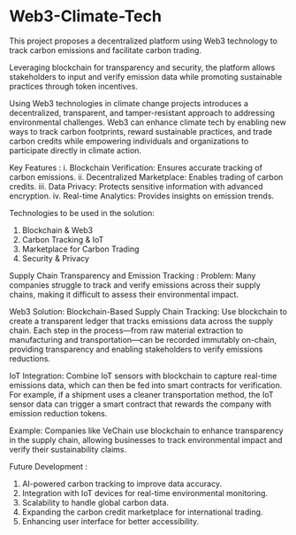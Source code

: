 # Web3-Climate-Tech

This project proposes a decentralized platform using Web3 technology to track carbon emissions and facilitate carbon trading. 

Leveraging blockchain for transparency and security, the platform allows stakeholders to input and verify emission data while promoting sustainable practices through token incentives.

Using Web3 technologies in climate change projects introduces a decentralized, transparent, and tamper-resistant approach to addressing environmental challenges. Web3 can enhance climate tech by enabling new ways to track carbon footprints, reward sustainable practices, and trade carbon credits while empowering individuals and organizations to participate directly in climate action.

Key Features :
              i.   Blockchain Verification: Ensures accurate tracking of carbon emissions.
             ii.   Decentralized Marketplace: Enables trading of carbon credits.
            iii.   Data Privacy: Protects sensitive information with advanced encryption.
             iv.   Real-time Analytics: Provides insights on emission trends.

Technologies to be used in the solution:
1. Blockchain & Web3
2. Carbon Tracking & IoT
3. Marketplace for Carbon Trading
4. Security & Privacy

Supply Chain Transparency and Emission Tracking :
Problem: Many companies struggle to track and verify emissions across their supply chains, making it difficult to assess their environmental impact.

Web3 Solution:
Blockchain-Based Supply Chain Tracking: Use blockchain to create a transparent ledger that tracks emissions data across the supply chain. Each step in the process—from raw material extraction to manufacturing and transportation—can be recorded immutably on-chain, providing transparency and enabling stakeholders to verify emissions reductions.

IoT Integration: Combine IoT sensors with blockchain to capture real-time emissions data, which can then be fed into smart contracts for verification. For example, if a shipment uses a cleaner transportation method, the IoT sensor data can trigger a smart contract that rewards the company with emission reduction tokens.

Example: Companies like VeChain use blockchain to enhance transparency in the supply chain, allowing businesses to track environmental impact and verify their sustainability claims.

Future Development :
1. AI-powered carbon tracking to improve data accuracy.
2. Integration with IoT devices for real-time environmental monitoring.
3. Scalability to handle global carbon data.
4. Expanding the carbon credit marketplace for international trading.
5. Enhancing user interface for better accessibility.
